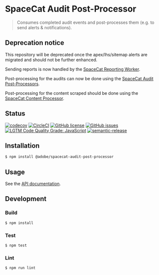 # SpaceCat Audit Post-Processor

> Consumes completed audit events and post-processes them (e.g. to send alerts & notifications).

## Deprecation notice
This repository will be deprecated once the apex/lhs/sitemap alerts are migrated and should not be further enhanced.

Sending reports is now handled by the [SpaceCat Reporting Worker](https://github.com/adobe/spacecat-reporting-worker).

Post-processing for the audits can now be done using the 
[SpaceCat Audit Post-Processors](https://github.com/adobe/spacecat-audit-worker/blob/main/src/common/audit.js#L123-L126).

Post-processing for the content scraped should be done using the 
[SpaceCat Content Processor](https://github.com/adobe/spacecat-content-processor).

## Status
[![codecov](https://img.shields.io/codecov/c/github/adobe-rnd/spacecat-audit-post-processor.svg)](https://codecov.io/gh/adobe-rnd/spacecat-audit-post-processor)
[![CircleCI](https://img.shields.io/circleci/project/github/adobe-rnd/spacecat-audit-post-processor.svg)](https://circleci.com/gh/adobe-rnd/spacecat-audit-post-processor)
[![GitHub license](https://img.shields.io/github/license/adobe-rnd/spacecat-audit-post-processor.svg)](https://github.com/adobe-rnd/spacecat-audit-post-processor/blob/master/LICENSE.txt)
[![GitHub issues](https://img.shields.io/github/issues/adobe-rnd/spacecat-audit-post-processor.svg)](https://github.com/adobe-rnd/spacecat-audit-post-processor/issues)
[![LGTM Code Quality Grade: JavaScript](https://img.shields.io/lgtm/grade/javascript/g/adobe-rnd/spacecat-audit-post-processor.svg?logo=lgtm&logoWidth=18)](https://lgtm.com/projects/g/adobe-rnd/spacecat-audit-post-processor)
[![semantic-release](https://img.shields.io/badge/%20%20%F0%9F%93%A6%F0%9F%9A%80-semantic--release-e10079.svg)](https://github.com/semantic-release/semantic-release)

## Installation

```bash
$ npm install @adobe/spacecat-audit-post-processor
```

## Usage

See the [API documentation](docs/API.md).

## Development

### Build

```bash
$ npm install
```

### Test

```bash
$ npm test
```

### Lint

```bash
$ npm run lint
```
